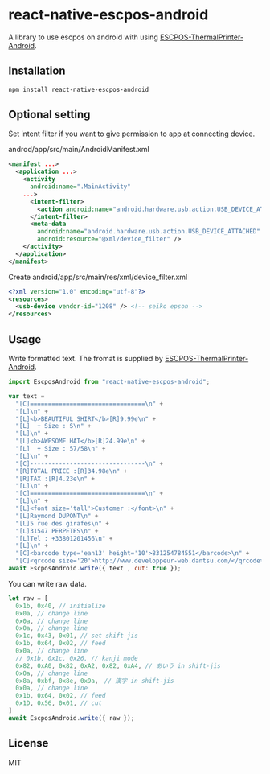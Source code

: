 # react-native-escpos-android

A library to use escpos on android with using [ESCPOS-ThermalPrinter-Android](https://github.com/DantSu/ESCPOS-ThermalPrinter-Android).

## Installation

```sh
npm install react-native-escpos-android
```

## Optional setting

Set intent filter if you want to give permission to app at connecting device.

androd/app/src/main/AndroidManifest.xml
```xml
<manifest ...>
  <application ...>
    <activity
      android:name=".MainActivity"
    ...>
      <intent-filter>
        <action android:name="android.hardware.usb.action.USB_DEVICE_ATTACHED" />
      </intent-filter>
      <meta-data
        android:name="android.hardware.usb.action.USB_DEVICE_ATTACHED"
        android:resource="@xml/device_filter" />
    </activity>
  </application>
</manifest>
```

Create android/app/src/main/res/xml/device_filter.xml
```xml
<?xml version="1.0" encoding="utf-8"?>
<resources>
  <usb-device vendor-id="1208" /> <!-- seiko epson -->
</resources>
```

## Usage

Write formatted text. The fromat is supplied by [ESCPOS-ThermalPrinter-Android](https://github.com/DantSu/ESCPOS-ThermalPrinter-Android#formatted-text--syntax-guide).
```js
import EscposAndroid from "react-native-escpos-android";

var text =
  "[C]================================\n" +
  "[L]\n" +
  "[L]<b>BEAUTIFUL SHIRT</b>[R]9.99e\n" +
  "[L]  + Size : S\n" +
  "[L]\n" +
  "[L]<b>AWESOME HAT</b>[R]24.99e\n" +
  "[L]  + Size : 57/58\n" +
  "[L]\n" +
  "[C]--------------------------------\n" +
  "[R]TOTAL PRICE :[R]34.98e\n" +
  "[R]TAX :[R]4.23e\n" +
  "[L]\n" +
  "[C]================================\n" +
  "[L]\n" +
  "[L]<font size='tall'>Customer :</font>\n" +
  "[L]Raymond DUPONT\n" +
  "[L]5 rue des girafes\n" +
  "[L]31547 PERPETES\n" +
  "[L]Tel : +33801201456\n" +
  "[L]\n" +
  "[C]<barcode type='ean13' height='10'>831254784551</barcode>\n" +
  "[C]<qrcode size='20'>http://www.developpeur-web.dantsu.com/</qrcode>"
await EscposAndroid.write({ text , cut: true });
```

You can write raw data.
```js
let raw = [
  0x1b, 0x40, // initialize
  0x0a, // change line
  0x0a, // change line
  0x0a, // change line
  0x1c, 0x43, 0x01, // set shift-jis
  0x1b, 0x64, 0x02, // feed
  0x0a, // change line
  // 0x1b, 0x1c, 0x26, // kanji mode
  0x82, 0xA0, 0x82, 0xA2, 0x82, 0xA4, // あいう in shift-jis
  0x0a, // change line
  0x8a, 0xbf, 0x8e, 0x9a,　// 漢字 in shift-jis
  0x0a, // change line
  0x1b, 0x64, 0x02, // feed
  0x1D, 0x56, 0x01, // cut
]
await EscposAndroid.write({ raw });
```

## License

MIT

